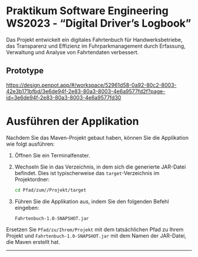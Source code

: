 # Praktikum Software Engineering WS2023 - “Digital Driver’s Logbook”
Das Projekt entwickelt ein digitales Fahrtenbuch für Handwerksbetriebe, das Transparenz und Effizienz im Fuhrparkmanagement durch Erfassung, Verwaltung und Analyse von Fahrtendaten verbessert.

## Prototype
https://design.penpot.app/#/workspace/52961d58-0a92-80c2-8003-42e3b171bfbd/3e6de94f-2e83-80a3-8003-4e6a9577fd2f?page-id=3e6de94f-2e83-80a3-8003-4e6a9577fd30


# Ausführen der Applikation

Nachdem Sie das Maven-Projekt gebaut haben, können Sie die Applikation wie folgt ausführen:

1. Öffnen Sie ein Terminalfenster.
2. Wechseln Sie in das Verzeichnis, in dem sich die generierte JAR-Datei befindet. Dies ist typischerweise das `target`-Verzeichnis im Projektordner:

    ```bash
    cd Pfad/zum//Projekt/target
    ```

3. Führen Sie die Applikation aus, indem Sie den folgenden Befehl eingeben:

    ```bash
   Fahrtenbuch-1.0-SNAPSHOT.jar
    ```

Ersetzen Sie `Pfad/zu/Ihrem/Projekt` mit dem tatsächlichen Pfad zu Ihrem Projekt und `Fahrtenbuch-1.0-SNAPSHOT.jar` mit dem Namen der JAR-Datei, die Maven erstellt hat.


---
